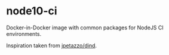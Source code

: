 # node10-ci

Docker-in-Docker image with common packages for NodeJS CI environments.

Inspiration taken from [jpetazzo/dind](https://github.com/jpetazzo/dind/blob/master/alpine/Dockerfile).
